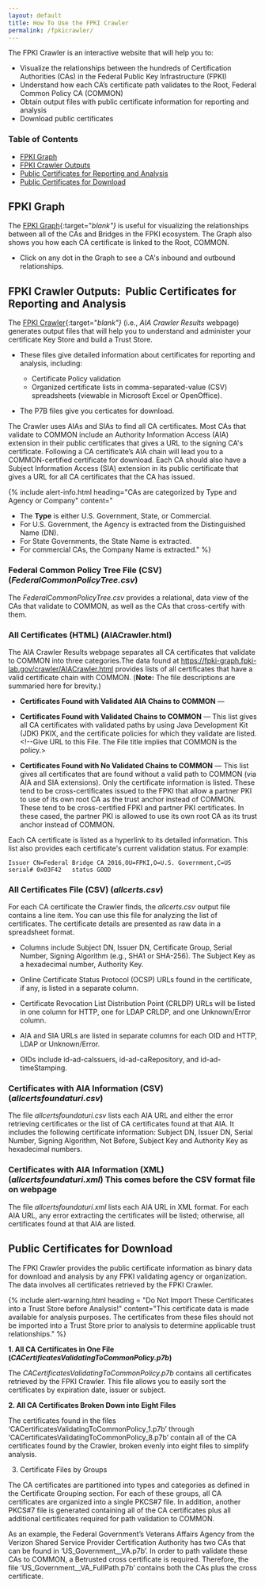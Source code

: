 ```yaml
---
layout: default 
title: How To Use the FPKI Crawler
permalink: /fpkicrawler/
---
```


The FPKI Crawler is an interactive website that will help you to:

* Visualize the relationships between the hundreds of Certification Authorities (CAs) in the Federal Public Key Infrastructure (FPKI)
* Understand how each CA’s certificate path validates to the Root, Federal Common Policy CA (COMMON)<!--I don't see that the Graph shows you how each CA validates to COMMON.--> 
* Obtain output files with public certificate information for reporting and analysis
* Download public certificates

### Table of Contents
<!--This intro didn't fully encapsulate all that the FPKI Crawler does, so I added the rest--hopefully correct. -->  
<!--This is a TOC for reader navigation--LaChelle prefers.-->
* [FPKI Graph](#fpki-graph)
* [FPKI Crawler Outputs](#fpki-crawler-outputs)
* [Public Certificates for Reporting and Analysis](#public-certificates-for-reporting-and-analysis)
* [Public Certificates for Download](#public-certificates-for-download)

## FPKI Graph

The [FPKI Graph](https://fpki-graph.fpki-lab.gov/){:target="_blank"}_ is useful for visualizing the relationships between all of the CAs and Bridges in the FPKI ecosystem. The Graph also shows you how each CA certificate is linked to the Root, COMMON.<!--I don't see the COMMON linkage in the Graph.--> 

* Click on any dot in the Graph to see a CA's inbound and outbound relationships. 

## FPKI Crawler Outputs:&nbsp;&nbsp;Public Certificates for Reporting and Analysis

The [FPKI Crawler](https://fpki-graph.fpki-lab.gov/crawler/){:target="_blank"}_ (i.e., _AIA Crawler Results_ webpage) generates output files that will help you to understand and administer your certificate Key Store and build a Trust Store.

* These files give detailed information about certificates for reporting and analysis, including:

  * Certificate Policy validation
  * Organized certificate lists in comma-separated-value (CSV) spreadsheets (viewable in Microsoft Excel or OpenOffice)<!--The files are in different formats--csv, html, xml, etc.-->.

* The P7B files give you certicates for download.

The Crawler uses AIAs and SIAs to find all CA certificates. Most CAs that validate to COMMON include an Authority Information Access (AIA) extension in their public certificates that gives a URL to the signing CA's certificate. Following a CA certificate’s AIA chain will lead you to a COMMON-certified certificate for download.<!--Isn't that what the P7B files are for?--> Each CA should also have a Subject Information Access (SIA) extension in its public certificate that gives a URL for all CA certificates that the CA has issued.

{% include alert-info.html heading="CAs are categorized by Type and Agency or Company" content="

* The **Type** is either U.S. Government, State, or Commercial.
* For U.S. Government, the Agency is extracted from the Distinguished Name (DN). 
* For State Governments, the State Name is extracted. 
* For commercial CAs, the Company Name is extracted." %}

### Federal Common Policy Tree File (CSV) (_FederalCommonPolicyTree.csv_)

The _FederalCommonPolicyTree.csv_ provides a relational, data view of <!--All?-->the CAs that validate to COMMON, as well as the CAs that cross-certify with them. <!--If All, then this is also an All Certificates output file and summary 3 bullets below belong above this section.-->

### All Certificates (HTML) (AIACrawler.html)

<!--Real Description: "Crawler Output as HTML
Lists Certificate Paths to Common Policy and **Validating Policies**"-->

The AIA Crawler Results webpage separates all CA certificates that validate to COMMON into three categories.The data found at https://fpki-graph.fpki-lab.gov/crawler/AIACrawler.html provides lists of all certificates that have a valid certificate chain with COMMON.  <!--Third one below is those that do NOT validate to COMMON.--> (**Note:** The file descriptions are summaried here for brevity.)

* **Certificates Found with Validated AIA Chains to COMMON** &mdash; <!--What is the file format? Other Files give the format.>This list gives all CA certificates with validated paths to COMMON. <!--Give URL to this File. The File title implies that COMMON is the policy.-->

* **Certificates Found with Validated Chains to COMMON** &mdash; This list gives all CA certificates with validated paths by using Java Development Kit (JDK) PKIX, and the certificate policies for which they validate are listed.  <!--Give URL to this File. The File title implies that COMMON is the policy.> 

* **Certificates Found with No Validated Chains to COMMON** &mdash; This list gives all certificates that are found without a valid path to COMMON (via AIA and SIA extensions). Only the certificate information is listed. These tend to be cross-certificates issued to the FPKI that allow a partner PKI to use of its own root CA as the trust anchor instead of COMMON.<!--Explain how cross-certificates can be issued to the whole FPKI itself. Meaning is cross-certificates between FPKI CAs and partner PKI CAs?--> These tend to be cross-certified FPKI and partner PKI certificates. In these cased, the partner PKI is allowed to use its own root CA as its trust anchor instead of COMMON.

Each CA certificate is listed as a hyperlink to its detailed information. <!--Aren't those above in other lists also hyperlinked? Not stated in those cases.-->This list also provides each certificate's current validation status. For example:

   ```
Issuer CN=Federal Bridge CA 2016,OU=FPKI,O=U.S. Government,C=US serial# 0x03F42   status GOOD
   ```

<!--XML format output file should come here - order on webpage shows this precedes CSV file.-->

### All Certificates File (CSV) (_allcerts.csv_)

For each CA certificate the Crawler finds, the _allcerts.csv_ output file contains a line item. You can use this file for analyzing the list of certificates. The certificate details are presented as raw data in a spreadsheet format. 

* Columns include Subject DN, Issuer DN, Certificate Group, Serial Number, Signing Algorithm (e.g., SHA1 or SHA-256). The Subject Key as a hexadecimal number, Authority Key.

* Online Certificate Status Protocol (OCSP) URLs found in the certificate<!--Will also be in an AIA or SIA extension?-->, if any, is listed in a separate column. 

* Certificate Revocation List Distribution Point (CRLDP) URLs will be listed in one column for HTTP, one for LDAP CRLDP, and one Unknown/Error column.

* AIA and SIA URLs are listed in separate columns for each OID and HTTP, LDAP or Unknown/Error. 

* OIDs include id-ad-caIssuers, id-ad-caRepository, and id-ad-timeStamping.

### Certificates with AIA Information (CSV) (_allcertsfoundaturi.csv_)

The file _allcertsfoundaturi.csv_ lists each AIA URL and either the error retrieving certificates or the list of CA certificates found at that AIA. It includes the following certificate information: Subject DN, Issuer DN, Serial Number, Signing Algorithm, Not Before, Subject Key and Authority Key as hexadecimal numbers.

### Certificates with AIA Information (XML) (_allcertsfoundaturi.xml_)   **This comes before the CSV format file on webpage**

The file _allcertsfoundaturi.xml_ lists each AIA URL in XML format. For each AIA URL, any error extracting the certificates will be listed; otherwise, all certificates found at that AIA are listed.

## Public Certificates for Download

The FPKI Crawler provides the public certificate information as binary data for download and analysis by any FPKI validating agency or organization. The data involves all certificates retrieved by the FPKI Crawler.

<!--This will be an alert warning box on the IDM.gov webpage.-->
{% include alert-warning.html heading = "Do Not Import These Certificates into a Trust Store before Analysis!" content="This certificate data is made available for analysis purposes. The certificates from these files should not be imported into a Trust Store prior to analysis to determine applicable trust relationships." %}

**1. All CA Certificates in One File (_CACertificatesValidatingToCommonPolicy.p7b_)**

The _CACertificatesValidatingToCommonPolicy.p7b_ contains all certificates retrieved by the FPKI Crawler. This file allows you to easily sort the certificates by expiration date, issuer or subject. 

**2. All CA Certificates Broken Down into Eight Files**

The certificates found in the files ‘CACertificatesValidatingToCommonPolicy_1.p7b’ through ‘CACertificatesValidatingToCommonPolicy_8.p7b’ contain all of the CA certificates found by the Crawler, broken evenly into eight files to simplify analysis.

3. Certificate Files by Groups

The CA certificates are partitioned into types and categories as defined in the Certificate Grouping section. For each of these groups, all CA certificates are organized into a single PKCS#7 file. In addition, another PKCS#7 file is generated containing all of the CA certificates plus all additional certificates required for path validation to COMMON.

As an example, the Federal Government’s Veterans Affairs Agency from the Verizon Shared Service Provider Certification Authority has two CAs that can be found in ‘US_Government__VA.p7b’. In order to path validate these CAs to COMMON, a Betrusted cross certificate is required. Therefore, the file ‘US_Government__VA_FullPath.p7b’ contains both the CAs plus the cross certificate.
